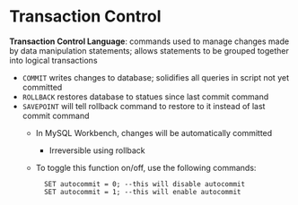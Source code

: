 # Transaction Control

**Transaction Control Language**: commands used to manage changes made by data manipulation statements; allows statements to be grouped together into logical transactions

- `COMMIT` writes changes to database; solidifies all queries in script not yet committed
- `ROLLBACK` restores database to statues since last commit command
- `SAVEPOINT` will tell rollback command to restore to it instead of last commit command
  - In MySQL Workbench, changes will be automatically committed
    - Irreversible using rollback
  - To toggle this function on/off, use the following commands:

          SET autocommit = 0; --this will disable autocommit
          SET autocommit = 1; --this will enable autocommit
